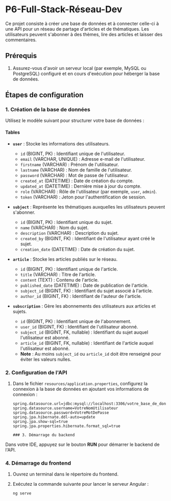 # P6-Full-Stack-Réseau-Dev

Ce projet consiste à créer une base de données et à connecter celle-ci à une API pour un réseau de partage d'articles et de thématiques. Les utilisateurs peuvent s'abonner à des thèmes, lire des articles et laisser des commentaires.

## Prérequis

1. Assurez-vous d'avoir un serveur local (par exemple, MySQL ou PostgreSQL) configuré et en cours d'exécution pour héberger la base de données.

## Étapes de configuration

### 1. Création de la base de données

Utilisez le modèle suivant pour structurer votre base de données :

#### Tables

- **`user`** : Stocke les informations des utilisateurs.
  - `id` (BIGINT, PK) : Identifiant unique de l'utilisateur.
  - `email` (VARCHAR, UNIQUE) : Adresse e-mail de l'utilisateur.
  - `firstname` (VARCHAR) : Prénom de l'utilisateur.
  - `lastname` (VARCHAR) : Nom de famille de l'utilisateur.
  - `password` (VARCHAR) : Mot de passe de l'utilisateur.
  - `created_at` (DATETIME) : Date de création du compte.
  - `updated_at` (DATETIME) : Dernière mise à jour du compte.
  - `role` (VARCHAR) : Rôle de l'utilisateur (par exemple, `user`, `admin`).
  - `token` (VARCHAR) : Jeton pour l'authentification de session.

- **`subject`** : Représente les thématiques auxquelles les utilisateurs peuvent s'abonner.
  - `id` (BIGINT, PK) : Identifiant unique du sujet.
  - `name` (VARCHAR) : Nom du sujet.
  - `description` (VARCHAR) : Description du sujet.
  - `created_by` (BIGINT, FK) : Identifiant de l'utilisateur ayant créé le sujet.
  - `creation_date` (DATETIME) : Date de création du sujet.

- **`article`** : Stocke les articles publiés sur le réseau.
  - `id` (BIGINT, PK) : Identifiant unique de l'article.
  - `title` (VARCHAR) : Titre de l'article.
  - `content` (TEXT) : Contenu de l'article.
  - `published_date` (DATETIME) : Date de publication de l'article.
  - `subject_id` (BIGINT, FK) : Identifiant du sujet associé à l'article.
  - `author_id` (BIGINT, FK) : Identifiant de l'auteur de l'article.

- **`subscription`** : Gère les abonnements des utilisateurs aux articles et sujets.
  - `id` (BIGINT, PK) : Identifiant unique de l'abonnement.
  - `user_id` (BIGINT, FK) : Identifiant de l'utilisateur abonné.
  - `subject_id` (BIGINT, FK, nullable) : Identifiant du sujet auquel l'utilisateur est abonné.
  - `article_id` (BIGINT, FK, nullable) : Identifiant de l'article auquel l'utilisateur est abonné.
  - **Note** : Au moins `subject_id` ou `article_id` doit être renseigné pour éviter les valeurs nulles.

### 2. Configuration de l'API

1. Dans le fichier `resources/application.properties`, configurez la connexion à la base de données en ajoutant vos informations de connexion :

   ```properties
   spring.datasource.url=jdbc:mysql://localhost:3306/votre_base_de_donnees
   spring.datasource.username=VotreNomUtilisateur
   spring.datasource.password=VotreMotDePasse
   spring.jpa.hibernate.ddl-auto=update
   spring.jpa.show-sql=true
   spring.jpa.properties.hibernate.format_sql=true

   ### 3. Démarrage du backend

Dans votre IDE, appuyez sur le bouton **RUN** pour démarrer le backend de l'API.

### 4. Démarrage du frontend

1. Ouvrez un terminal dans le répertoire du frontend.
2. Exécutez la commande suivante pour lancer le serveur Angular :

   ```bash
   ng serve

